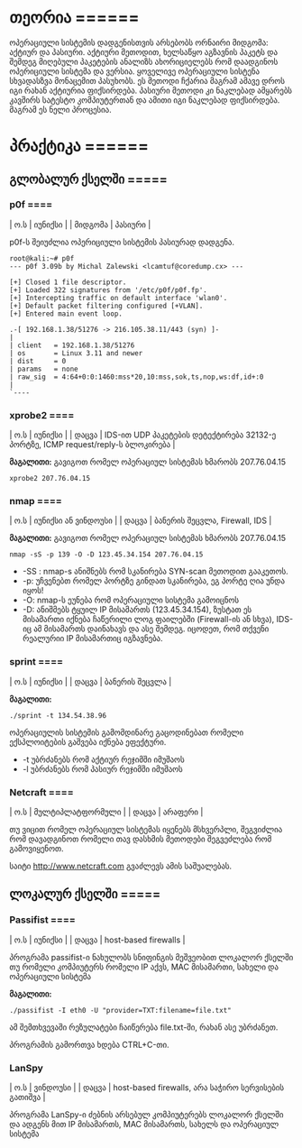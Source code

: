 # თეორია ======

ოპერაციული სისტემის დადგენისთვის არსებობს ორნაირი მიდგომა: აქტიურ და პასიური.
აქტიური მეთოდით, ხელსაწყო აგზავნის პაკეტს და შემდეგ მიღებული პაკეტების ანალიზს ახორიციელებს რომ დაადგინოს ოპერიციული სისტემა და ვერსია. ყოველივე ოპერაციული სისტენა სხვადასზვა მონაცემით პასუხობს. ეს მეთოდი ჩქარია მაგრამ ამავე დროს იგი რახან აქტიურია ფიქსირდება.
პასიური მეთოდი კი ნაკლებად ამყარებს კავშირს სატესტო კომპიუტერთან და ამითი იგი ნაკლებად ფიქსირდება. მაგრამ ეს ნელი პროცესია.

# პრაქტიკა ======

## გლობალურ ქსელში =====

### p0f ====

|   ო.ს      | იუნიქსი  |
|   მიდგომა  | პასიური  |

p0f-ს შეიუძლია ოპერიციული სისტემის პასიურად დადგენა.

```
root@kali:~# p0f
--- p0f 3.09b by Michal Zalewski <lcamtuf@coredump.cx> ---

[+] Closed 1 file descriptor.
[+] Loaded 322 signatures from '/etc/p0f/p0f.fp'.
[+] Intercepting traffic on default interface 'wlan0'.
[+] Default packet filtering configured [+VLAN].
[+] Entered main event loop.

.-[ 192.168.1.38/51276 -> 216.105.38.11/443 (syn) ]-
|
| client   = 192.168.1.38/51276
| os       = Linux 3.11 and newer
| dist     = 0
| params   = none
| raw_sig  = 4:64+0:0:1460:mss*20,10:mss,sok,ts,nop,ws:df,id+:0
|
`----
```

### xprobe2 ====

|   ო.ს    | იუნიქსი  |
|   დაცვა  | IDS-ით UDP პაკეტების დეტექტირება 32132-ე პორტზე, ICMP request/reply-ს ბლოკირება  |

**მაგალითი:** გავიგოთ რომელ ოპერაციულ სისტემას ხმარობს 207.76.04.15

```
xprobe2 207.76.04.15
```

### nmap ====

|   ო.ს    | იუნიქსი ან ვინდოუსი  |
|   დაცვა  | ბანერის შეცვლა, Firewall, IDS  |

**მაგალითი:** გავიგოთ რომელ ოპერაციულ სისტემას ხმარობს 207.76.04.15

```
nmap -sS -p 139 -O -D 123.45.34.154 207.76.04.15
```

  * -SS : nmap-s ანიშნებს რომ სკანირება SYN-scan მეთოდით გააკეთოს.
  * -p: უჩვენებთ რომელ პორტზე გინდათ სკანირება, ეგ პორტე ღია უნდა იყოს!
  * -O: nmap-ს ეუნება რომ ოპერაციული სისტემა გამოიცნოს
  * -D: ანიშმებს ტყუილ IP მისამართს (123.45.34.154), ზუსტათ ეს მისამართი იქნება ჩაწერილი ლოგ ფაილებში (Firewall-ის ან სხვა), IDS-იც ამ მისამართს დაინახავს და ასე შემდეგ. იცოდეთ, რომ თქვენი რეალურიი IP მისამართიც იგზავნება.

### sprint ====

|   ო.ს    | იუნიქსი  |
|   დაცვა  | ბანერის შეცვლა  |

**მაგალითი:**

```
./sprint -t 134.54.38.96
```

ოპერაციულის სისტემის გამომდინარე გაცოდინებათ რომელი ექსპლოიტების გაშვება იქნება ეფექტური.

 * -t უბრძანებს რომ აქტიურ რეჯიმში იმუშაოს
 * -l უბრძანებს რომ პასიურ რეჯიმში იმუშაოს

### Netcraft ====

|   ო.ს    | მულტიპლატფორმული  |
|   დაცვა  | არაფერი  |

თუ ვიცით რომელ ოპერაციულ სისტემას იყენებს მსხვერპლი, შეგვიძლია რომ დავადგინოთ რომელი თავ დასხმის მეთოდები შეგვეძლება რომ გამოვიყენოთ.

საიტი http://www.netcraft.com გვაძლევს ამის საშუალებას.

## ლოკალურ ქსელში =====

### Passifist ====

|   ო.ს    | იუნიქსი  |
|   დაცვა  | host-based firewalls  |

პროგრამა passifist-ი ნახულობს სნიფინგის მეშვეობით ლოკალორ ქსელში თუ რომელი კომპიუტერს რომელი IP აქვს, MAC მისამართი, სახელი და ოპერაციული სისტემა

**მაგალითი:**

```
./passifist -I eth0 -U "provider=TXT:filename=file.txt"
```

ამ შემთხვევაში რეზულატები ჩაიწერება file.txt-ში, რახან ასე უბრძანეთ.

პროგრამის გამორთვა ხდება CTRL+C-თი.

### LanSpy

|   ო.ს    | ვინდოუსი  |
|   დაცვა  | host-based firewalls, არა საჭირო სერვისების გათიშვა  |

პროგრამა LanSpy-ი ძებნის არსებულ კომპიუტერებს ლოკალორ ქსელში და ადგენს მით IP მისამართს, MAC მისამართს, სახელს და ოპერაციულ სისტემა
